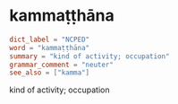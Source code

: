 # kammaṭṭhāna

``` toml
dict_label = "NCPED"
word = "kammaṭṭhāna"
summary = "kind of activity; occupation"
grammar_comment = "neuter"
see_also = ["kamma"]
```

kind of activity; occupation


